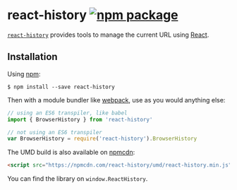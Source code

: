 # react-history [![npm package][npm-badge]][npm]

[npm-badge]: https://img.shields.io/npm/v/react-history.svg?style=flat-square
[npm]: https://www.npmjs.org/package/react-history

[`react-history`](https://www.npmjs.com/package/react-history) provides tools to manage the current URL using [React](https://facebook.github.io/react).

## Installation

Using [npm](https://www.npmjs.com/):

    $ npm install --save react-history

Then with a module bundler like [webpack](https://webpack.github.io/), use as you would anything else:

```js
// using an ES6 transpiler, like babel
import { BrowserHistory } from 'react-history'

// not using an ES6 transpiler
var BrowserHistory = require('react-history').BrowserHistory
```

The UMD build is also available on [npmcdn](https://npmcdn.com):

```html
<script src="https://npmcdn.com/react-history/umd/react-history.min.js"></script>
```

You can find the library on `window.ReactHistory`.
